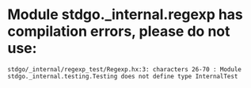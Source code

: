 # Module stdgo._internal.regexp has compilation errors, please do not use:
```
stdgo/_internal/regexp_test/Regexp.hx:3: characters 26-70 : Module stdgo._internal.testing.Testing does not define type InternalTest

```

